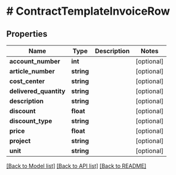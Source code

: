 # # ContractTemplateInvoiceRow

## Properties

Name | Type | Description | Notes
------------ | ------------- | ------------- | -------------
**account_number** | **int** |  | [optional]
**article_number** | **string** |  | [optional]
**cost_center** | **string** |  | [optional]
**delivered_quantity** | **string** |  | [optional]
**description** | **string** |  | [optional]
**discount** | **float** |  | [optional]
**discount_type** | **string** |  | [optional]
**price** | **float** |  | [optional]
**project** | **string** |  | [optional]
**unit** | **string** |  | [optional]

[[Back to Model list]](../../README.md#models) [[Back to API list]](../../README.md#endpoints) [[Back to README]](../../README.md)
